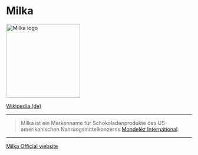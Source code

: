 # Milka

<img src="https://upload.wikimedia.org/wikipedia/commons/1/16/Milka_Logo.svg" height="200" alt="Milka logo">

[Wikipedia (de)](https://de.wikipedia.org/wiki/Milka_(Marke))

---

> Milka ist ein Markenname für Schokoladenprodukte des US-amerikanischen Nahrungsmittelkonzerns [Mondelēz International](/konzerne/mondelez_international.md).  
---

[Milka Official website](http://www.milka.com/)
